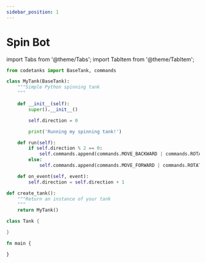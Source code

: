 ```yaml
---
sidebar_position: 1
---
```


# Spin Bot

import Tabs from '@theme/Tabs';
import TabItem from '@theme/TabItem';

<Tabs groupId="code-tanks-language">
<TabItem value="py" label="Python">

```py title="spin_bot.py"
from codetanks import BaseTank, commands

class MyTank(BaseTank):
    """Simple Python spinning tank
    """

    def __init__(self):
        super().__init__()

        self.direction = 0

        print('Running my spinning tank!')

    def run(self):
        if self.direction % 2 == 0:
            self.commands.append(commands.MOVE_BACKWARD | commands.ROTATE_TANK_COUNTER_CLOCKWISE | commands.FIRE)
        else:
            self.commands.append(commands.MOVE_FORWARD | commands.ROTATE_TANK_CLOCKWISE | commands.FIRE)

    def on_event(self, event):
        self.direction = self.direction + 1

def create_tank():
    """Return an instance of your tank
    """
    return MyTank()
```

</TabItem>
<TabItem value="dart" label="Dart">

```dart title="spin_bot.dart"
class Tank {

}
```

</TabItem>
<TabItem value="rust" label="Rust">

```rust title="spin_bot.rs"
fn main {

}
```

</TabItem>
</Tabs>
